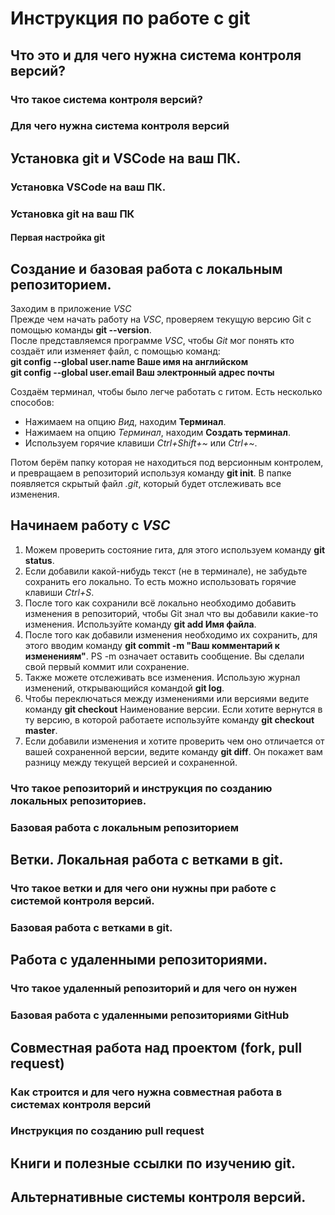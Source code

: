 # Инструкция по работе с git

## Что это и для чего нужна система контроля версий?

### Что такое система контроля версий?

### Для чего нужна система контроля версий

## Установка git и VSCode на ваш ПК.

### Установка VSCode на ваш ПК.

### Установка git на ваш ПК

#### Первая настройка git

## Создание и базовая работа с локальным репозиторием.
Заходим в приложение *VSC*  
Прежде чем начать работу на *VSC*, проверяем текущую версию Git с помощью команды **git --version**.  
После представляемся программе *VSC*, чтобы *Git* мог понять кто создаёт или изменяет файл, с помощью команд:  
**git config --global user.name Ваше имя на английском**   
**git config --global user.email Ваш электронный адрес почты**  

Создаём терминал, чтобы было легче работать с гитом. Есть несколько способов:  
* Нажимаем на опцию *Вид*, находим **Терминал**.
* Нажимаем на опцию *Терминал*, находим **Создать терминал**.
* Используем горячие клавиши *Ctrl+Shift+~* или *Ctrl+~*.  

Потом берём папку которая не находиться под версионным контролем, и превращаем в репозиторий используя команду **git init**. В папке появляется скрытый файл *.git*, который будет отслеживать все изменения.       
## Начинаем работу с *VSC*
1. Можем проверить состояние гита, для этого используем команду **git status**.  
2. Если добавили какой-нибудь текст (не в терминале), не забудьте сохранить его локально. То есть можно использовать горячие клавиши *Ctrl+S*.   
3. После того как сохранили всё локально необходимо добавить изменения в репозиторий, чтобы Git знал что вы добавили какие-то изменения. Используйте команду **git add Имя файла**.   
4. После того как добавили изменения необходимо их сохранить, для этого вводим команду **git commit -m "Ваш комментарий к изменениям"**. PS -m означает оставить сообщение.
Вы сделали свой первый коммит или сохранение.
5. Также можете отслеживать все изменения. Использую журнал изменений, открывающийся командой **git log**.
6. Чтобы переключаться между изменениями или версиями ведите команду **git checkout** Наименование версии. Если хотите вернутся в ту версию, в которой работаете используйте команду **git checkout master**.
7. Если добавили изменения и хотите проверить чем оно отличается от вашей сохраненной версии, ведите команду **git diff**. Он покажет вам разницу между текущей версией и сохраненной.
### Что такое репозиторий и инструкция по созданию локальных репозиториев.

### Базовая работа с локальным репозиторием

## Ветки. Локальная работа с ветками в git.

### Что такое ветки и для чего они нужны при работе с системой контроля версий.

### Базовая работа с ветками в git.

## Работа с удаленными репозиториями.

### Что такое удаленный репозиторий и для чего он нужен

### Базовая работа с удаленными репозиториями GitHub

## Совместная работа над проектом (fork, pull request)

### Как строится и для чего нужна совместная работа в системах контроля версий

### Инструкция по созданию pull request

## Книги и полезные ссылки по изучению git.

## Альтернативные системы контроля версий.

